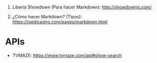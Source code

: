 1. Libería Showdown (Para hacer Markdown): http://showdownjs.com/



2. ¿Cómo hacer Markdown? (Tipos): https://joedicastro.com/pages/markdown.html


# APIs

* TVMAZE: https://www.tvmaze.com/api#show-search